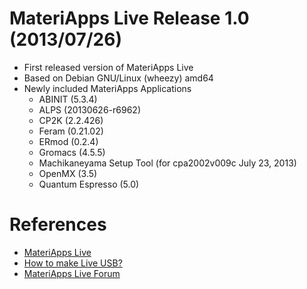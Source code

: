 MateriApps Live Release 1.0 (2013/07/26)
========================================

  - First released version of MateriApps Live
  - Based on Debian GNU/Linux (wheezy) amd64
  - Newly included MateriApps Applications
     * ABINIT (5.3.4)
     * ALPS (20130626-r6962)
     * CP2K (2.2.426)
     * Feram (0.21.02)
     * ERmod (0.2.4)
     * Gromacs (4.5.5)
     * Machikaneyama Setup Tool (for cpa2002v009c July 23, 2013)
     * OpenMX (3.5)
     * Quantum Espresso (5.0)

References
==========

 - [MateriApps Live](http://cmsi.github.io/MateriAppsLive)
 - [How to make Live USB?](http://github.com/cmsi/MateriAppsLive/wiki/How-to-make-Live-USB)
 - [MateriApps Live Forum](http://ma.cms-initiative.jp/ja/community/materiapps-messageboard/materiapps-live)
